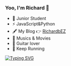 ### Yoo, I'm Richard 👋


- 🍻 Junior Student
- ⚡ JavaScript&Python
- 🖋  My Blog 👉 [RichardbEZ](https://Richardbez.top)
- 🎵 Musics & Movies
- 🎸 Guitar lover
- 🏃 Keep Running

[![Typing SVG](https://readme-typing-svg.demolab.com?font=Fira+Code&weight=600&size=25&pause=1000&vCenter=true&width=435&lines=Just+Peace+and+Patient)](https://git.io/typing-svg)

